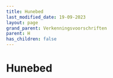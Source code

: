 ```yaml
---
title: Hunebed
last_modified_date: 19-09-2023
layout: page
grand_parent: Verkenningsvoorschriften
parent: H
has_children: false
---
```


Hunebed
=======

